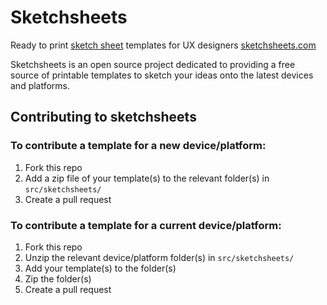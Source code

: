 Sketchsheets
============

Ready to print [sketch sheet](https://sketchsheets.com) templates for UX designers
[sketchsheets.com](http://sketchsheets.com)

Sketchsheets is an open source project dedicated to providing a free source of printable templates to sketch your ideas onto the latest devices and platforms.

## Contributing to sketchsheets

### To contribute a template for a new device/platform:

1. Fork this repo
2. Add a zip file of your template(s) to the relevant folder(s) in `src/sketchsheets/`
4. Create a pull request

### To contribute a template for a current device/platform:

1. Fork this repo
2. Unzip the relevant device/platform folder(s) in `src/sketchsheets/`
3. Add your template(s) to the folder(s)
4. Zip the folder(s)
5. Create a pull request
